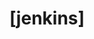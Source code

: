 ---
name: '[jenkins]'
about: Create an issue for Jenkins.
title: "[jenkins]"
labels: 'Status: WIP, jenkins'
assignees: Wayonb

---